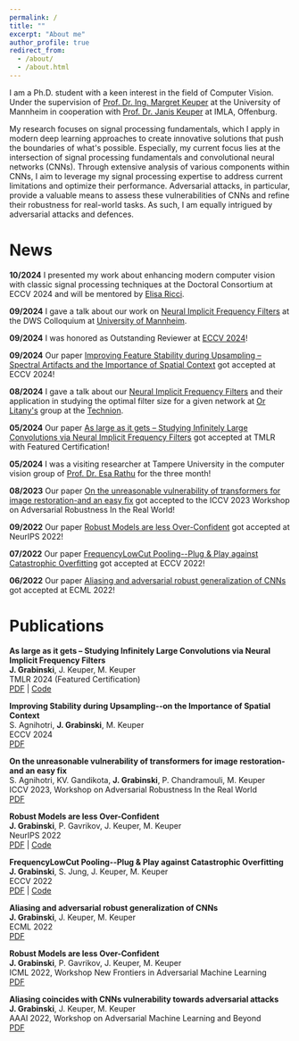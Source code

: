 ```yaml
---
permalink: /
title: ""
excerpt: "About me"
author_profile: true
redirect_from: 
  - /about/
  - /about.html
---
```


I am a Ph.D. student with a keen interest in the field of Computer Vision. 
Under the supervision of [Prof. Dr. Ing. Margret Keuper](https://www.uni-mannheim.de/dws/people/professors/prof-dr-ing-margret-keuper/) at the University of Mannheim in cooperation with [Prof. Dr. Janis Keuper](https://imla.hs-offenburg.de/janis-keuper/) at IMLA, Offenburg.

My research focuses on signal processing fundamentals, which I apply in modern deep learning approaches to create innovative solutions that push the boundaries of what's possible. Especially, my current focus lies at the intersection of signal processing fundamentals and convolutional neural networks (CNNs). Through extensive analysis of various components within CNNs, I aim to leverage my signal processing expertise to address current limitations and optimize their performance. Adversarial attacks, in particular, provide a valuable means to assess these vulnerabilities of CNNs and refine their robustness for real-world tasks. As such, I am equally intrigued by adversarial attacks and defences.

News
======
**10/2024** I presented my work about enhancing modern computer vision with classic signal processing techniques at the Doctoral Consortium at ECCV 2024 and will be mentored by [Elisa Ricci](https://eliricci.eu/).

**09/2024** I gave a talk about our work on [Neural Implicit Frequency Filters](https://openreview.net/forum?id=xRy1YRcHWj) at the DWS Colloquium at [University of Mannheim](https://www.uni-mannheim.de/dws/).

**09/2024** I was honored as Outstanding Reviewer at [ECCV 2024](https://eccv.ecva.net/Conferences/2024/Reviewers#all-outstanding-reviewers)!

**09/2024** Our paper [Improving Feature Stability during Upsampling – Spectral Artifacts and the Importance of Spatial Context](https://www.ecva.net/papers/eccv_2024/papers_ECCV/papers/07582.pdf) got accepted at ECCV 2024!

**08/2024** I gave a talk about our [Neural Implicit Frequency Filters](https://openreview.net/forum?id=xRy1YRcHWj) and their application in studying the optimal filter size for a given network at [Or Litany's](https://orlitany.github.io/) group at the [Technion](https://www.cs.technion.ac.il/people/faculty/#:~:text=of%20visual%20tasks.-,Or%20Litany,-Senior%20Lecturer).

**05/2024**
Our paper [As large as it gets – Studying Infinitely Large Convolutions via Neural Implicit Frequency Filters](https://openreview.net/forum?id=xRy1YRcHWj) got accepted at TMLR with Featured Certification!

**05/2024** I was a visiting researcher at Tampere University in the computer vision group of [Prof. Dr. Esa Rathu](https://esa.rahtu.fi/) for the three month!

**08/2023** Our paper [On the unreasonable vulnerability of transformers for image restoration-and an easy fix](https://openaccess.thecvf.com/content/ICCV2023W/AROW/papers/Agnihotri_On_the_Unreasonable_Vulnerability_of_Transformers_for_Image_Restoration_-_ICCVW_2023_paper.pdf) got accepted to the ICCV 2023 Workshop on Adversarial Robustness In the Real World!

**09/2022** Our paper [Robust Models are less Over-Confident](https://www.ecva.net/papers/eccv_2022/papers_ECCV/papers/136740036.pdf) got accepted at NeurIPS 2022!

**07/2022** Our paper [FrequencyLowCut Pooling--Plug & Play against Catastrophic Overfitting](https://www.ecva.net/papers/eccv_2022/papers_ECCV/papers/136740036.pdf) got accepted at ECCV 2022!

**06/2022** Our paper [Aliasing and adversarial robust generalization of CNNs](https://link.springer.com/article/10.1007/s10994-022-06222-8) got accepted at ECML 2022!



Publications
======

**As large as it gets – Studying Infinitely Large Convolutions via Neural Implicit Frequency Filters**  
**J. Grabinski**, J. Keuper, M. Keuper   
TMLR 2024 (Featured Certification)     
[PDF](https://openreview.net/forum?id=xRy1YRcHWj) | [Code](https://github.com/GeJulia/NIFF)

**Improving Stability during Upsampling--on the Importance of Spatial Context**   
S. Agnihotri, **J. Grabinski**, M. Keuper   
ECCV 2024   
[PDF](https://arxiv.org/pdf/2311.17524)

**On the unreasonable vulnerability of transformers for image restoration-and an easy fix**   
S. Agnihotri, KV. Gandikota, **J. Grabinski**, P. Chandramouli, M. Keuper   
ICCV 2023, Workshop on Adversarial Robustness In the Real World   
[PDF](https://openaccess.thecvf.com/content/ICCV2023W/AROW/papers/Agnihotri_On_the_Unreasonable_Vulnerability_of_Transformers_for_Image_Restoration_-_ICCVW_2023_paper.pdf)

**Robust Models are less Over-Confident**  
**J. Grabinski**, P. Gavrikov, J. Keuper, M. Keuper    
NeurIPS 2022  
[PDF](https://openreview.net/forum?id=5K3uopkizS) | [Code](https://github.com/GeJulia/robustness_confidences_evaluation)

**FrequencyLowCut Pooling--Plug & Play against Catastrophic Overfitting**  
**J. Grabinski**, S. Jung, J. Keuper, M. Keuper    
ECCV 2022  
[PDF](https://www.ecva.net/papers/eccv_2022/papers_ECCV/papers/136740036.pdf) | [Code](https://github.com/GeJulia/flc_pooling)

**Aliasing and adversarial robust generalization of CNNs**  
**J. Grabinski**, J. Keuper, M. Keuper    
ECML 2022  
[PDF](https://link.springer.com/article/10.1007/s10994-022-06222-8) 

**Robust Models are less Over-Confident**  
**J. Grabinski**, P. Gavrikov, J. Keuper, M. Keuper    
ICML 2022, Workshop New Frontiers in Adversarial Machine Learning   
[PDF](https://arxiv.org/pdf/2210.05938.pdf) 

**Aliasing coincides with CNNs vulnerability towards adversarial attacks**  
**J. Grabinski**, J. Keuper, M. Keuper    
AAAI 2022, Workshop on Adversarial Machine Learning and Beyond    
[PDF](https://openreview.net/forum?id=vKc1mLxBebP) 



